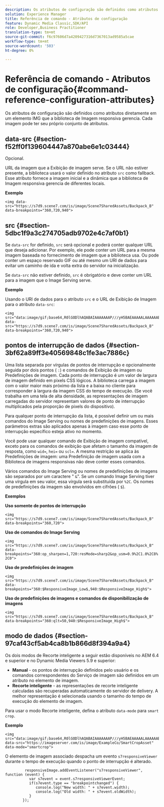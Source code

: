 ```yaml
---
description: Os atributos de configuração são definidos como atributos diretamente em um elemento IMG que a biblioteca de Imagem responsiva gerencia. Cada imagem pode ter seu próprio conjunto de atributos.
solution: Experience Manager
title: Referência de comando - Atributos de configuração
feature: Dynamic Media Classic,SDK/API
role: Developer,Business Practitioner
translation-type: tm+mt
source-git-commit: f6c97606d7a4209427316d7367013ad9585a5cae
workflow-type: tm+mt
source-wordcount: '503'
ht-degree: 0%

---
```



# Referência de comando - Atributos de configuração{#command-reference-configuration-attributes}

Os atributos de configuração são definidos como atributos diretamente em um elemento IMG que a biblioteca de Imagem responsiva gerencia. Cada imagem pode ter seu próprio conjunto de atributos.

## data-src {#section-f52ff0f139604447a870abe6e1c03444}

Opcional.

URL da imagem que a Exibição de imagem serve. Se o URL não estiver presente, a biblioteca usará o valor definido no atributo `src` como fallback. Esse atributo fornece a imagem inicial e a dinâmica que a biblioteca de Imagem responsiva gerencia de diferentes locais.

**Exemplo**

```
<img data-src="https://s7d9.scene7.com/is/image/Scene7SharedAssets/Backpack_B" data-breakpoints="360,720,940">
```

## src {#section-5dbc1f9a3c274705adb9702e4c7af0b1}

Se `data-src` for definido, `src` será opcional e poderá conter qualquer URL que deseja adicionar. Por exemplo, ele pode conter um URL para a mesma imagem baseada no fornecimento de imagem que a biblioteca usa. Ou pode conter um espaço reservado GIF ou até mesmo um URI de dados para evitar um caminho de ida e volta extra do servidor na inicialização.

Se `data-src` não estiver definido, `src` é obrigatório e deve conter um URL para a imagem que o Image Serving serve.

**Exemplo**

Usando o URI de dados para o atributo `src` e o URL de Exibição de Imagem para o atributo `data-src`:

```
<img src="data:image/gif;base64,R0lGODlhAQABAIAAAAAAAP///yH5BAEAAAAALAAAAAABAAEAAAIBRAA7" data-src="https://s7d9.scene7.com/is/image/Scene7SharedAssets/Backpack_B" data-breakpoints="360,720,940">
```

## pontos de interrupção de dados {#section-3bf62a89ff3e40569848c1fe3ac7886c}

Uma lista separada por vírgulas de pontos de interrupção e opcionalmente seguida por dois pontos ( `:`) e comandos de Exibição de imagem ou Predefinições de imagem. Cada ponto de interrupção é um valor de largura de imagem definido em pixels CSS lógicos. A biblioteca carrega a imagem com o valor maior mais próximo da lista e a baixa no cliente para corresponder à largura da imagem CSS do tempo de execução. (Se você trabalha em uma tela de alta densidade, as representações de imagem carregadas do servidor representam valores de ponto de interrupção multiplicados pela proporção de pixels do dispositivo).

Para qualquer ponto de interrupção da lista, é possível definir um ou mais comandos do Image Serving ou nomes de predefinições de imagens. Esses parâmetros extras são aplicados apenas à imagem caso esse ponto de interrupção específico esteja ativo no momento.

Você pode usar qualquer comando de Exibição de imagem compatível, exceto para os comandos de exibição que afetam o tamanho da imagem de resposta, como `wid=`, `hei=` ou `scl=`. A mesma restrição se aplica às Predefinições de imagem: uma Predefinição de imagem usada com a Biblioteca de imagens responsivas não deve conter esses comandos.

Vários comandos do Image Serving ou nomes de predefinições de imagens são separados por um caractere &quot; `&`&quot;. Se um comando Image Serving tiver uma vírgula em seu valor, essa vírgula será substituída por `%2C`. Os nomes de predefinições da imagem são envolvidos em cifrões ( `$`).

**Exemplos**

**Uso somente de pontos de interrupção**

`<img src="https://s7d9.scene7.com/is/image/Scene7SharedAssets/Backpack_B" data-breakpoints="360,720">`

**Uso de comandos do Image Serving**

`<img src="https://s7d9.scene7.com/is/image/Scene7SharedAssets/Backpack_B" data-breakpoints="360:op_sharpen=1,720:resMode=sharp2&op_usm=0.9%2C1.0%2C8%2C0">`

**Uso de predefinições de imagem**

`<img src="https://s7d9.scene7.com/is/image/Scene7SharedAssets/Backpack_B" data-breakpoints="360:$ResponsiveImage_Low$,940:$ResponsiveImage_High$">`

**Uso de predefinições de imagens e comandos de disponibilização de imagens**

`<img src="https://s7d9.scene7.com/is/image/Scene7SharedAssets/Backpack_B" data-breakpoints="360:qlt=50,940:$ResponsiveImage_High$">`

## modo de dados {#section-97caf43cf5ab4ca8b1b866d8f394a9a4}

Os dois modos de Recorte inteligente a seguir estão disponíveis no AEM 6.4 e superior e no Dynamic Media Viewers 5.9 e superior:

* **Manual**  - os pontos de interrupção definidos pelo usuário e os comandos correspondentes do Serviço de imagem são definidos em um atributo no elemento de imagem.
* **Recorte inteligente**  - as representações de recorte inteligente calculadas são recuperadas automaticamente do servidor de delivery. A melhor representação é selecionada usando o tamanho do tempo de execução do elemento de imagem.

Para usar o modo Recorte inteligente, defina o atributo `data-mode` para `smart crop`.

**Exemplo**

```
<img 
src="data:image/gif;base64,R0lGODlhAQABAIAAAAAAAP///yH5BAEAAAAALAAAAAABAAEAAAIBRAA7" 
data-src="https://imageserver.com/is/image/ExampleCo/SmartCropAsset" 
data-mode="smartcrop">
```

O elemento de imagem associado despacha um evento `s7responsiveViewer` durante o tempo de execução quando o ponto de interrupção é alterado.

```
         responsiveImage.addEventListener("s7responsiveViewer", function (event) { 
           var s7event = event.s7responsiveViewerEvent; 
           if(s7event.type == "breakpointchanged") { 
              console.log("New width: " + s7event.width); 
              console.log("Old width: " + s7event.oldWidth); 
           } 
        });
```

